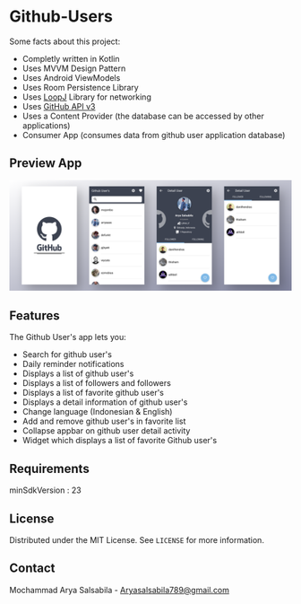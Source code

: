 # Github-Users

Some facts about this project:

- Completly written in Kotlin
- Uses MVVM Design Pattern
- Uses Android ViewModels
- Uses Room Persistence Library
- Uses [LoopJ](https://loopj.com/android-async-http/) Library for networking
- Uses [GitHub API v3](https://developer.github.com/v3/)
- Uses a Content Provider (the database can be accessed by other applications)
- Consumer App (consumes data from github user application database)

## Preview App

![](GithubUsersPreview.png)

## Features

The Github User's app lets you:
- Search for github user's
- Daily reminder notifications
- Displays a list of github user's
- Displays a list of followers and followers
- Displays a list of favorite github user's
- Displays a detail information of github user's
- Change language (Indonesian & English)
- Add and remove github user's in favorite list
- Collapse appbar on github user detail activity
- Widget which displays a list of favorite Github user's

## Requirements

minSdkVersion : 23

## License

Distributed under the MIT License. See `LICENSE` for more information.

## Contact

Mochammad Arya Salsabila - Aryasalsabila789@gmail.com
